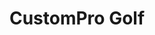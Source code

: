 ---
title: "CustomPro Golf"
address: "Aberdelghy Golf Course, Bells Lane, Lisburn, County Antrim BT27 4QH"
tel: "028 9266 2738"
county: "Antrim"
category: "Golf Lessons"
type: "Content"
lat: "54.531618"
lng: "-6.02753"
---